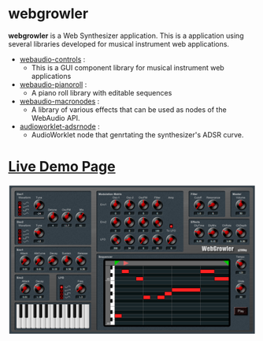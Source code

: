 # webgrowler
**webgrowler** is a Web Synthesizer application.
This is a application using several libraries developed for musical instrument web applications.

* [webaudio-controls](https://github.com/g200kg/webaudio-controls) :
  * This is a GUI component library for musical instrument web applications
* [webaudio-pianoroll](https://github.com/g200kg/webaudio-pianoroll) :
  * A piano roll library with editable sequences
* [webaudio-macronodes](https://github.com/g200kg/webaudio-macronodes) :
  * A library of various effects that can be used as nodes of the WebAudio API.
* [audioworklet-adsrnode](https://github.com/g200kg/audioworklet-adsrnode) :
  * AudioWorklet node that genrtating the synthesizer's ADSR curve.

# [Live Demo Page](https://g200kg.github.io/webgrowler/demo.html)

![](./images/ss1.png)
